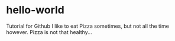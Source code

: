 # hello-world
Tutorial for Github
I like to eat Pizza sometimes, but not all the time however. Pizza is not that healthy...
